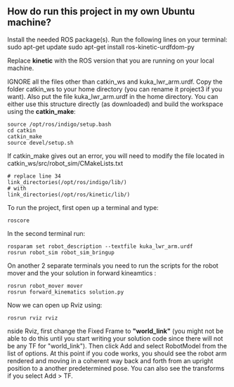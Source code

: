 ## How do run this project in my own Ubuntu machine?
Install the needed ROS package(s). Run the following lines on your terminal:
sudo apt-get update
sudo apt-get install ros-kinetic-urdfdom-py

Replace **kinetic** with the ROS version that you are running on your local machine.

IGNORE all the files other than catkin_ws and kuka_lwr_arm.urdf. Copy the folder catkin_ws to your home directory (you can rename it project3 if you want). Also put the file kuka_lwr_arm.urdf in the home directory.
You can either use this structure directly (as downloaded) and build the workspace using the **catkin_make**:
```
source /opt/ros/indigo/setup.bash
cd catkin
catkin_make
source devel/setup.sh 
```
If catkin_make gives out an error, you will need to modify the file located in catkin_ws/src/robot_sim/CMakeLists.txt
```
# replace line 34
link_directories(/opt/ros/indigo/lib/)
# with
link_directories(/opt/ros/kinetic/lib/)
```

To run the project, first open up a terminal and type:
```
roscore
```
 In the second terminal run:
```
rosparam set robot_description --textfile kuka_lwr_arm.urdf
rosrun robot_sim robot_sim_bringup
```

On another 2 separate terminals you need to run the scripts for the robot mover and the your solution in forward kineamtics :
```
rosrun robot_mover mover
rosrun forward_kinematics solution.py
```

Now we can open up Rviz using:
```
rosrun rviz rviz
```
nside Rviz, first change the Fixed Frame to **"world_link"** (you might not be able to do this until you start writing your solution code since there will not be any TF for "world_link"). Then click Add and select RobotModel from the list of options. At this point if you code works, you should see the robot arm rendered and moving in a coherent way back and forth from an upright position to a another predetermined pose. You can also see the transforms if you select Add > TF. 

